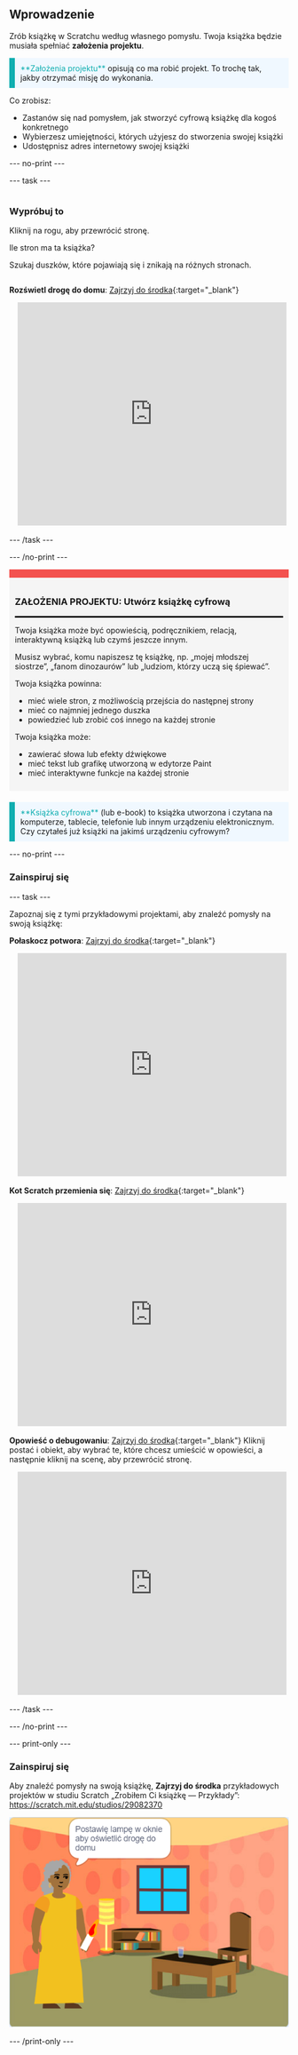 ## Wprowadzenie

Zrób książkę w Scratchu według własnego pomysłu. Twoja książka będzie musiała spełniać **założenia projektu**.

<p style="border-left: solid; border-width:10px; border-color: #0faeb0; background-color: aliceblue; padding: 10px;">
<span style="color: #0faeb0">**Założenia projektu**</span> opisują co ma robić projekt. To trochę tak, jakby otrzymać misję do wykonania.
</p>

Co zrobisz:

+ Zastanów się nad pomysłem, jak stworzyć cyfrową książkę dla kogoś konkretnego
+ Wybierzesz umiejętności, których użyjesz do stworzenia swojej książki
+ Udostępnisz adres internetowy swojej książki

--- no-print ---

--- task ---

<div style="display: flex; flex-wrap: wrap">
<div style="flex-basis: 200px; flex-grow: 1">

### Wypróbuj to

Kliknij na rogu, aby przewrócić stronę.

Ile stron ma ta książka?

Szukaj duszków, które pojawiają się i znikają na różnych stronach.

</div>
<div>

**Rozświetl drogę do domu**: [Zajrzyj do środka](https://scratch.mit.edu/projects/499860786/editor){:target="_blank"}
<div class="scratch-preview" style="margin-left: 15px;">
  <iframe allowtransparency="true" width="485" height="402" src="https://scratch.mit.edu/projects/embed/499860786/?autostart=false" frameborder="0"></iframe>
</div>

</div>
</div>

--- /task ---

--- /no-print ---

<div style="border-top: 15px solid #f3524f; background-color: whitesmoke; margin-bottom: 20px; padding: 10px;">

### ZAŁOŻENIA PROJEKTU: Utwórz **książkę cyfrową**
<hr style="border-top: 2px solid black;">

Twoja książka może być opowieścią, podręcznikiem, relacją, interaktywną książką lub czymś jeszcze innym.

Musisz wybrać, komu napiszesz tę książkę, np. „mojej młodszej siostrze”, „fanom dinozaurów” lub „ludziom, którzy uczą się śpiewać”.  

Twoja książka powinna:
+ mieć wiele stron, z możliwością przejścia do następnej strony
+ mieć co najmniej jednego duszka
+ powiedzieć lub zrobić coś innego na każdej stronie

Twoja książka może:
+ zawierać słowa lub efekty dźwiękowe
+ mieć tekst lub grafikę utworzoną w edytorze Paint
+ mieć interaktywne funkcje na każdej stronie
</div>

<p style="border-left: solid; border-width:10px; border-color: #0faeb0; background-color: aliceblue; padding: 10px;">
<span style="color: #0faeb0">**Książka cyfrowa**</span> (lub e-book) to książka utworzona i czytana na komputerze, tablecie, telefonie lub innym urządzeniu elektronicznym. Czy czytałeś już książki na jakimś urządzeniu cyfrowym?
</p>

--- no-print ---

### Zainspiruj się

--- task ---

Zapoznaj się z tymi przykładowymi projektami, aby znaleźć pomysły na swoją książkę:

**Połaskocz potwora**: [Zajrzyj do środka](https://scratch.mit.edu/projects/500189097/editor){:target="_blank"}
<div class="scratch-preview" style="margin-left: 15px;">
  <iframe allowtransparency="true" width="485" height="402" src="https://scratch.mit.edu/projects/embed/500189097/?autostart=false" frameborder="0"></iframe>
</div>

**Kot Scratch przemienia się**: [Zajrzyj do środka](https://scratch.mit.edu/projects/498968472/editor){:target="_blank"}
<div class="scratch-preview" style="margin-left: 15px;">
  <iframe allowtransparency="true" width="485" height="402" src="https://scratch.mit.edu/projects/embed/498968472/?autostart=false" frameborder="0"></iframe>
</div>

**Opowieść o debugowaniu**: [Zajrzyj do środka](https://scratch.mit.edu/projects/498960446/editor){:target="_blank"}
Kliknij postać i obiekt, aby wybrać te, które chcesz umieścić w opowieści, a następnie kliknij na scenę, aby przewrócić stronę.
<div class="scratch-preview" style="margin-left: 15px;">
  <iframe allowtransparency="true" width="485" height="402" src="https://scratch.mit.edu/projects/embed/498960446/?autostart=false" frameborder="0"></iframe>
</div>

--- /task ---

--- /no-print ---

--- print-only ---

### Zainspiruj się

Aby znaleźć pomysły na swoją książkę, **Zajrzyj do środka** przykładowych projektów w studiu Scratch „Zrobiłem Ci książkę — Przykłady”: https://scratch.mit.edu/studios/29082370

![Projekt „Rozświetl drogę do domu”.](images/showcase_static.png)

--- /print-only ---



